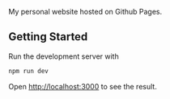 My personal website hosted on Github Pages.

## Getting Started

Run the development server with

```bash
npm run dev
```

Open [http://localhost:3000](http://localhost:3000) to see the result.

